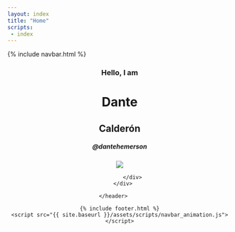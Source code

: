 ```yaml
---
layout: index
title: "Home"
scripts:
 - index
---
```

  <body itemscope="" itemtype="http://schema.org/Blog">
    {% include navbar.html %}
    <header class="headerwrap" style="background: url('{{ site.baseurl }}/assets/images/my_code_workspace.jpg');">
      <!-- div para crear un efecto de transparencia en el fondo. -->
      <div class="background-avatar-main"></div>
      <div class="container">        
            <div class="row title-container">
              <div class="col-12 align-self-center ">                
                <h3 class="greeting">Hello, I am</h3>
                <h1 class="name">Dante</h1>
                <h2 class="lastname">Calderón</h2>
                <h5 class="username">@dantehemerson</h5>                              
                <img class="avatar-main" src="https://scontent.flim5-3.fna.fbcdn.net/v/t1.0-9/12039740_199897430381944_5485974793149033422_n.jpg?oh=a6948a423ce7cfa9b4af9dbffc35328c&oe=5A94E41F">
              </div>
              
            </div>
      </div>

    </header>    
  
    {% include footer.html %}
    <script src="{{ site.baseurl }}/assets/scripts/navbar_animation.js"></script>

  </body>
